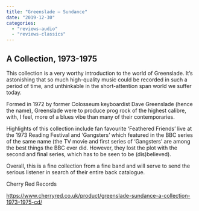 ```yaml
---
title: "Greenslade – Sundance"
date: "2019-12-30"
categories: 
  - "reviews-audio"
  - "reviews-classics"
---
```


## A Collection, 1973-1975

This collection is a very worthy introduction to the world of Greenslade. It’s astonishing that so much high-quality music could be recorded in such a period of time, and unthinkable in the short-attention span world we suffer today.

Formed in 1972 by former Colosseum keyboardist Dave Greenslade (hence the name), Greenslade were to produce prog rock of the highest calibre, with, I feel, more of a blues vibe than many of their contemporaries.

Highlights of this collection include fan favourite ‘Feathered Friends’ live at the 1973 Reading Festival and ‘Gangsters’ which featured in the BBC series of the same name (the TV movie and first series of ‘Gangsters’ are among the best things the BBC ever did. However, they lost the plot with the second and final series, which has to be seen to be (dis)believed).

Overall, this is a fine collection from a fine band and will serve to send the serious listener in search of their entire back catalogue.

Cherry Red Records

https://www.cherryred.co.uk/product/greenslade-sundance-a-collection-1973-1975-cd/
